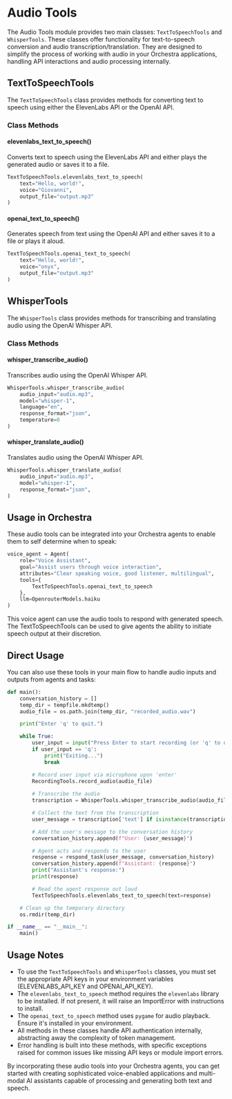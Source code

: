 # Audio Tools

The Audio Tools module provides two main classes: `TextToSpeechTools` and `WhisperTools`. These classes offer functionality for text-to-speech conversion and audio transcription/translation. They are designed to simplify the process of working with audio in your Orchestra applications, handling API interactions and audio processing internally.

## TextToSpeechTools

The `TextToSpeechTools` class provides methods for converting text to speech using either the ElevenLabs API or the OpenAI API.

### Class Methods

#### elevenlabs_text_to_speech()

Converts text to speech using the ElevenLabs API and either plays the generated audio or saves it to a file.

```python
TextToSpeechTools.elevenlabs_text_to_speech(
    text="Hello, world!",
    voice="Giovanni",
    output_file="output.mp3"
)
```

#### openai_text_to_speech()

Generates speech from text using the OpenAI API and either saves it to a file or plays it aloud.

```python
TextToSpeechTools.openai_text_to_speech(
    text="Hello, world!",
    voice="onyx",
    output_file="output.mp3"
)
```

## WhisperTools

The `WhisperTools` class provides methods for transcribing and translating audio using the OpenAI Whisper API.

### Class Methods

#### whisper_transcribe_audio()

Transcribes audio using the OpenAI Whisper API.

```python
WhisperTools.whisper_transcribe_audio(
    audio_input="audio.mp3",
    model="whisper-1",
    language="en",
    response_format="json",
    temperature=0
)
```

#### whisper_translate_audio()

Translates audio using the OpenAI Whisper API.

```python
WhisperTools.whisper_translate_audio(
    audio_input="audio.mp3",
    model="whisper-1",
    response_format="json",
)
```

## Usage in Orchestra

These audio tools can be integrated into your Orchestra agents to enable them to self determine when to speak:

```python
voice_agent = Agent(
    role="Voice Assistant",
    goal="Assist users through voice interaction",
    attributes="Clear speaking voice, good listener, multilingual",
    tools={
        TextToSpeechTools.openai_text_to_speech
    },
    llm=OpenrouterModels.haiku
)
```

This voice agent can use the audio tools to respond with generated speech. The TextToSpeechTools can be used to give agents the ability to initiate speech output at their discretion.

## Direct Usage

You can also use these tools in your main flow to handle audio inputs and outputs from agents and tasks:

```python
def main():
    conversation_history = []
    temp_dir = tempfile.mkdtemp()
    audio_file = os.path.join(temp_dir, "recorded_audio.wav")

    print("Enter 'q' to quit.")

    while True:
        user_input = input("Press Enter to start recording (or 'q' to quit): ").lower()
        if user_input == 'q':
            print("Exiting...")
            break

        # Record user input via microphone upon 'enter'
        RecordingTools.record_audio(audio_file)
        
        # Transcribe the audio
        transcription = WhisperTools.whisper_transcribe_audio(audio_file)

        # Collect the text from the transcription
        user_message = transcription['text'] if isinstance(transcription, dict) else transcription

        # Add the user's message to the conversation history
        conversation_history.append(f"User: {user_message}")

        # Agent acts and responds to the user
        response = respond_task(user_message, conversation_history)
        conversation_history.append(f"Assistant: {response}")
        print("Assistant's response:")
        print(response)

        # Read the agent response out loud
        TextToSpeechTools.elevenlabs_text_to_speech(text=response)

    # Clean up the temporary directory
    os.rmdir(temp_dir)

if __name__ == "__main__":
    main()
```

## Usage Notes

- To use the `TextToSpeechTools` and `WhisperTools` classes, you must set the appropriate API keys in your environment variables (ELEVENLABS_API_KEY and OPENAI_API_KEY).
- The `elevenlabs_text_to_speech` method requires the `elevenlabs` library to be installed. If not present, it will raise an ImportError with instructions to install.
- The `openai_text_to_speech` method uses `pygame` for audio playback. Ensure it's installed in your environment.
- All methods in these classes handle API authentication internally, abstracting away the complexity of token management.
- Error handling is built into these methods, with specific exceptions raised for common issues like missing API keys or module import errors.

By incorporating these audio tools into your Orchestra agents, you can get started with creating sophisticated voice-enabled applications and multi-modal AI assistants capable of processing and generating both text and speech.